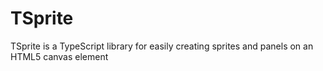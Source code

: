 TSprite
=======

TSprite is a TypeScript library for easily creating sprites and panels on an HTML5 canvas element
